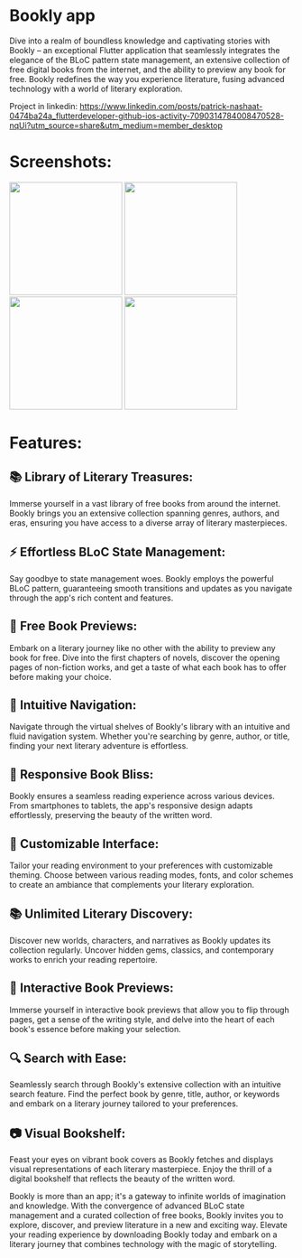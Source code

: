 # Bookly app

Dive into a realm of boundless knowledge and captivating stories with Bookly – an exceptional Flutter application that seamlessly integrates the elegance of the BLoC pattern state management, an extensive collection of free digital books from the internet, and the ability to preview any book for free. Bookly redefines the way you experience literature, fusing advanced technology with a world of literary exploration.

Project in linkedin: https://www.linkedin.com/posts/patrick-nashaat-0474ba24a_flutterdeveloper-github-ios-activity-7090314784008470528-nqUi?utm_source=share&utm_medium=member_desktop

# Screenshots:
<img src="https://github.com/patrick-3008/To-do-app/assets/121394398/5db9351f-aaff-4da1-b23c-b9a10ceb0d6e" width="200">
<img src="https://github.com/patrick-3008/To-do-app/assets/121394398/826b8f82-79a0-4079-8ffc-4a546444c0a4" width="200">
<img src="https://github.com/patrick-3008/To-do-app/assets/121394398/0654303e-4d9c-4a13-9c06-28eb1715fada" width="200">
<img src="https://github.com/patrick-3008/To-do-app/assets/121394398/57522ee5-23c8-4d75-8bd9-5f16fd32573a" width="200">


# Features:

## 📚 Library of Literary Treasures:
Immerse yourself in a vast library of free books from around the internet. Bookly brings you an extensive collection spanning genres, authors, and eras, ensuring you have access to a diverse array of literary masterpieces.

## ⚡ Effortless BLoC State Management:
Say goodbye to state management woes. Bookly employs the powerful BLoC pattern, guaranteeing smooth transitions and updates as you navigate through the app's rich content and features.

## 📖 Free Book Previews:
Embark on a literary journey like no other with the ability to preview any book for free. Dive into the first chapters of novels, discover the opening pages of non-fiction works, and get a taste of what each book has to offer before making your choice.

## 🔗 Intuitive Navigation:
Navigate through the virtual shelves of Bookly's library with an intuitive and fluid navigation system. Whether you're searching by genre, author, or title, finding your next literary adventure is effortless.

## 📱 Responsive Book Bliss:
Bookly ensures a seamless reading experience across various devices. From smartphones to tablets, the app's responsive design adapts effortlessly, preserving the beauty of the written word.

## 🎨 Customizable Interface:
Tailor your reading environment to your preferences with customizable theming. Choose between various reading modes, fonts, and color schemes to create an ambiance that complements your literary exploration.

## 📚 Unlimited Literary Discovery:
Discover new worlds, characters, and narratives as Bookly updates its collection regularly. Uncover hidden gems, classics, and contemporary works to enrich your reading repertoire.

## 📖 Interactive Book Previews:
Immerse yourself in interactive book previews that allow you to flip through pages, get a sense of the writing style, and delve into the heart of each book's essence before making your selection.

## 🔍 Search with Ease:
Seamlessly search through Bookly's extensive collection with an intuitive search feature. Find the perfect book by genre, title, author, or keywords and embark on a literary journey tailored to your preferences.

## 📷 Visual Bookshelf:
Feast your eyes on vibrant book covers as Bookly fetches and displays visual representations of each literary masterpiece. Enjoy the thrill of a digital bookshelf that reflects the beauty of the written word.

Bookly is more than an app; it's a gateway to infinite worlds of imagination and knowledge. With the convergence of advanced BLoC state management and a curated collection of free books, Bookly invites you to explore, discover, and preview literature in a new and exciting way. Elevate your reading experience by downloading Bookly today and embark on a literary journey that combines technology with the magic of storytelling.
